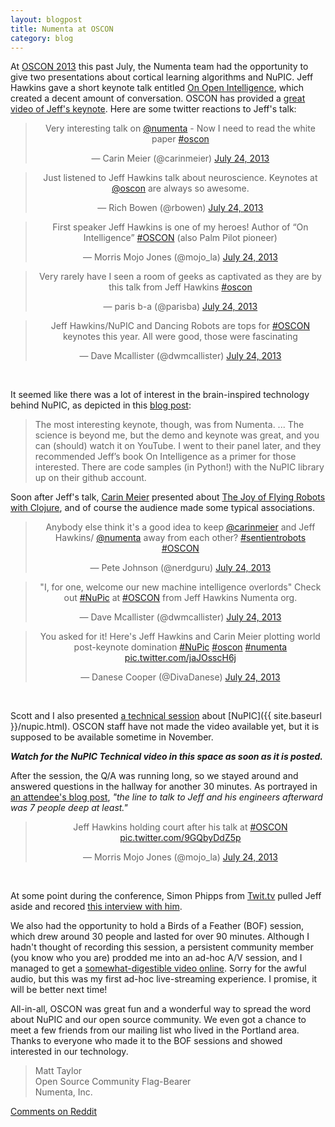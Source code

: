 ```yaml
---
layout: blogpost
title: Numenta at OSCON
category: blog
---
```


At [OSCON 2013](http://www.oscon.com/oscon2013) this past July, the Numenta team had the opportunity to give two presentations about cortical learning algorithms and NuPIC. Jeff Hawkins gave a short keynote talk entitled [On Open Intelligence](http://www.oscon.com/oscon2013/public/schedule/speaker/130998), which created a decent amount of conversation. OSCON has provided a <a href="http://www.youtube.com/watch?v=1_eT5bsS4bQ" rel="prettyPhoto" title="On Open Intelligence Video">great video of Jeff's keynote</a>. Here are some twitter reactions to Jeff's talk:

<div align="center">

<blockquote class="twitter-tweet"><p>Very interesting talk on <a href="https://twitter.com/numenta">@numenta</a> - Now I need to read the white paper <a href="https://twitter.com/search?q=%23oscon&amp;src=hash">#oscon</a></p>&mdash; Carin Meier (@carinmeier) <a href="https://twitter.com/carinmeier/statuses/360147723686649857">July 24, 2013</a></blockquote>

<blockquote class="twitter-tweet"><p>Just listened to Jeff Hawkins talk about neuroscience. Keynotes at <a href="https://twitter.com/oscon">@oscon</a> are always so awesome.</p>&mdash; Rich Bowen (@rbowen) <a href="https://twitter.com/rbowen/statuses/360069703735050241">July 24, 2013</a></blockquote>

<blockquote class="twitter-tweet"><p>First speaker Jeff Hawkins is one of my heroes! Author of “On Intelligence” <a href="https://twitter.com/search?q=%23OSCON&amp;src=hash">#OSCON</a> (also Palm Pilot pioneer)</p>&mdash; Morris Mojo Jones (@mojo_la) <a href="https://twitter.com/mojo_la/statuses/360065646916153344">July 24, 2013</a></blockquote>

<blockquote class="twitter-tweet"><p>Very rarely have I seen a room of geeks as captivated as they are by this talk from Jeff Hawkins <a href="https://twitter.com/search?q=%23oscon&amp;src=hash">#oscon</a></p>&mdash; paris b-a (@parisba) <a href="https://twitter.com/parisba/statuses/360067093141520384">July 24, 2013</a></blockquote>

<blockquote class="twitter-tweet"><p>Jeff Hawkins/NuPIC and Dancing Robots are tops for <a href="https://twitter.com/search?q=%23OSCON&amp;src=hash">#OSCON</a> keynotes this year. All were good, those were fascinating</p>&mdash; Dave Mcallister (@dwmcallister) <a href="https://twitter.com/dwmcallister/statuses/360086086329974785">July 24, 2013</a></blockquote>

</div>
<br/>

It seemed like there was a lot of interest in the brain-inspired technology behind NuPIC, as depicted in this [blog post](http://www.jeffkramer.com/2013/07/29/oscon-2013-the-source-must-flow/):

> The most interesting keynote, though, was from Numenta.  ... The science is beyond me, but the demo and keynote was great, and you can (should) watch it on YouTube.  I went to their panel later, and they recommended Jeff’s book On Intelligence as a primer for those interested.  There are code samples (in Python!) with the NuPIC library up on their github account.

Soon after Jeff's talk, [Carin Meier](https://twitter.com/carinmeier) presented about [The Joy of Flying Robots with Clojure](http://www.oscon.com/oscon2013/public/schedule/detail/29559), and of course the audience made some typical associations. 

<div align="center">

<blockquote class="twitter-tweet"><p>Anybody else think it&#39;s a good idea to keep <a href="https://twitter.com/carinmeier">@carinmeier</a> and Jeff Hawkins/ <a href="https://twitter.com/numenta">@numenta</a> away from each other? <a href="https://twitter.com/search?q=%23sentientrobots&amp;src=hash">#sentientrobots</a> <a href="https://twitter.com/search?q=%23OSCON&amp;src=hash">#OSCON</a></p>&mdash; Pete Johnson (@nerdguru) <a href="https://twitter.com/nerdguru/statuses/360080540759621633">July 24, 2013</a></blockquote>

<blockquote class="twitter-tweet"><p>&quot;I, for one, welcome our new machine intelligence overlords&quot; Check out <a href="https://twitter.com/search?q=%23NuPic&amp;src=hash">#NuPic</a> at <a href="https://twitter.com/search?q=%23OSCON&amp;src=hash">#OSCON</a> from Jeff Hawkins Numenta org.</p>&mdash; Dave Mcallister (@dwmcallister) <a href="https://twitter.com/dwmcallister/statuses/360067596302819331">July 24, 2013</a></blockquote>

<blockquote class="twitter-tweet"><p>You asked for it! Here&#39;s Jeff Hawkins and Carin Meier plotting world post-keynote domination <a href="https://twitter.com/search?q=%23NuPic&amp;src=hash">#NuPic</a> <a href="https://twitter.com/search?q=%23oscon&amp;src=hash">#oscon</a> <a href="https://twitter.com/search?q=%23numenta&amp;src=hash">#numenta</a> <a href="http://t.co/jaJOsscH6j">pic.twitter.com/jaJOsscH6j</a></p>&mdash; Danese Cooper (@DivaDanese) <a href="https://twitter.com/DivaDanese/statuses/360114769719611392">July 24, 2013</a></blockquote>

</div>
<br/>

Scott and I also presented [a technical session](http://www.oscon.com/oscon2013/public/schedule/detail/30342) about [NuPIC]({{ site.baseurl }}/nupic.html). OSCON staff have not made the video available yet, but it is supposed to be available sometime in November. 

__*Watch for the NuPIC Technical video in this space as soon as it is posted.*__

After the session, the Q/A was running long, so we stayed around and answered questions in the hallway for another 30 minutes. As portrayed in [an attendee's blog post](http://blog.profitbricks.com/oscon-keynote-day-1-recap/), *"the line to talk to Jeff and his engineers afterward was 7 people deep at least."*

<div align="center">
<blockquote class="twitter-tweet"><p>Jeff Hawkins holding court after his talk at <a href="https://twitter.com/search?q=%23OSCON&amp;src=hash">#OSCON</a> <a href="http://t.co/9GQbyDdZ5p">pic.twitter.com/9GQbyDdZ5p</a></p>&mdash; Morris Mojo Jones (@mojo_la) <a href="https://twitter.com/mojo_la/statuses/360150519056044034">July 24, 2013</a></blockquote>
</div>
<br/>

At some point during the conference, Simon Phipps from [Twit.tv](http://twit.tv/floss259) pulled Jeff aside and recored <a href="http://www.youtube.com/watch?v=V08QmAz9MyI" rel="prettyPhoto" title="Jeff Hawkins at OSCON 2013: FLOSS 259">this interview with him</a>.

We also had the opportunity to hold a Birds of a Feather (BOF) session, which drew around 30 people and lasted for over 90 minutes. Although I hadn't thought of recording this session, a persistent community member (you know who you are) prodded me into an ad-hoc A/V session, and I managed to get a <a href="http://www.youtube.com/watch?v=Xr2Vtom3TcU" rel="prettyPhoto" title="Intelligent Computing BOF OSCON 2013 with Jeff Hawkins">somewhat-digestible video online</a>. Sorry for the awful audio, but this was my first ad-hoc live-streaming experience. I promise, it will be better next time!

All-in-all, OSCON was great fun and a wonderful way to spread the word about NuPIC and our open source community. We even got a chance to meet a few friends from our mailing list who lived in the Portland area. Thanks to everyone who made it to the BOF sessions and showed interested in our technology. 


> Matt Taylor <br/>
> Open Source Community Flag-Bearer <br/>
> Numenta, Inc.

[Comments on Reddit](http://www.reddit.com/r/opensource/comments/1lo1aw/numenta_contributor_license_v11/)

<script async="async" src="//platform.twitter.com/widgets.js" charset="utf-8">
    
</script>
